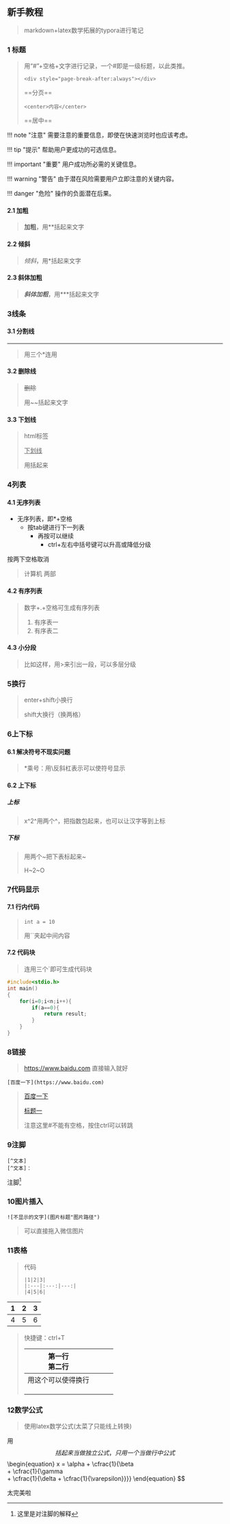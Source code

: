 ## 新手教程

> markdown+latex数学拓展的typora进行笔记

### 1 标题

> 用“#”+空格+文字进行记录，一个#即是一级标题，以此类推。
>
> ```
> <div style="page-break-after:always"></div>
> ```
>
> ==分页==
>
> ```
> <center>内容</center>
> ```
>
> ==居中==
>
!!! note "注意"
    需要注意的重要信息，即使在快速浏览时也应该考虑。

!!! tip "提示"
    帮助用户更成功的可选信息。

!!! important "重要"
    用户成功所必需的关键信息。

!!! warning "警告"
    由于潜在风险需要用户立即注意的关键内容。

!!! danger "危险"
    操作的负面潜在后果。
>

#### 2.1 加粗

> **加粗**，用**括起来文字

#### 2.2 倾斜

> *倾斜*，用*括起来文字

#### 2.3 斜体加粗

> ***斜体加粗***，用***括起来文字

### 3线条

#### 3.1 分割线

***

> 用三个*连用

#### 3.2 删除线

> ~~删除~~
>
> 用~~括起来文字

#### 3.3 下划线

> html标签
>
> <u>下划线</u>
>
> 用<u></u>括起来

### 4列表

#### 4.1 无序列表

* 无序列表，即*+空格
	* 按tab键进行下一列表
		* 再按可以继续
			* ctrl+左右中括号键可以升高或降低分级


按两下空格取消

> 计算机
> 两部

#### 4.2 有序列表

> 数字+.+空格可生成有序列表
>
> 1. 有序表一
> 2. 有序表二

#### 4.3 小分段

>比如这样，用\>来引出一段，可以多层分级

### 5换行

> enter+shift小换行
>
> shift大换行（换两格）

### 6上下标

#### 6.1 解决符号不现实问题

> \*乘号：用\反斜杠表示可以使符号显示

#### 6.2 上下标

##### 上标

> x^2^用两个^，把指数包起来，也可以让汉字等到上标

##### 下标

> 用两个~把下表标起来~
>
> H~2~O

### 7代码显示

#### 7.1 行内代码

> `int a = 10`
>
> 用``夹起中间内容

#### 7.2 代码块

> 连用三个`即可生成代码块

```c 
#include<stdio.h>
int main()
{
	for(i=0;i<n;i++){
		if(a==0){
        	return result;
    	}
	}
}
```

### 8链接

> <https://www.baidu.com>
> 直接输入就好

```
[百度一下](https://www.baidu.com)
```

> [百度一下](https://www.baidu.com)
>
> [标题一](#1)
>
> 注意这里#不能有空格，按住ctrl可以转跳

### 9注脚

```
[^文本]
[^文本]：
```

注脚[^1]

[^1]:这里是对注脚的解释

### 10图片插入

```
![不显示的文字](图片标题"图片路径")
```

> 可以直接拖入微信图片

### 11表格

> 代码
>
> ```
> |1|2|3|
> |:---|:---:|---:|
> |4|5|6|
> ```

| 1    |  2   |    3 |
| :--- | :--: | ---: |
| 4    |  5   |    6 |

> 快捷键：ctrl+T
>
> | 第一行<br>第二行   |      |      |      |
> | ------------------ | ---- | ---- | ---- |
> | 用这个可以使得换行 |      |      |      |
> |                    |      |      |      |
> |                    |      |      |      |
> |                    |      |      |      |

### 12数学公式

> 使用latex数学公式(太菜了只能线上转换)

用$$括起来当做独立公式，只用一个当做行中公式
$$
\begin{equation}
  x = \alpha  + \cfrac{1}{\beta  
          + \cfrac{1}{\gamma  
          + \cfrac{1}{\delta  + \cfrac{1}{\varepsilon}}}}
\end{equation}
$$


太完美啦













